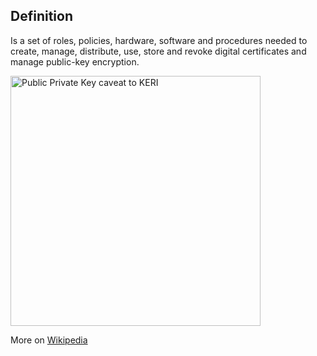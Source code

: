 ## Definition
Is a set of roles, policies, hardware, software and procedures needed to create, manage, distribute, use, store and revoke digital certificates and manage public-key encryption.

<img src="https://github.com/WebOfTrust/keri/blob/main/images/pubprivkey-caveat.png" alt="Public Private Key caveat to KERI" border="0" width="400"/>

More on [Wikipedia](https://en.wikipedia.org/wiki/Public_key_infrastructure)